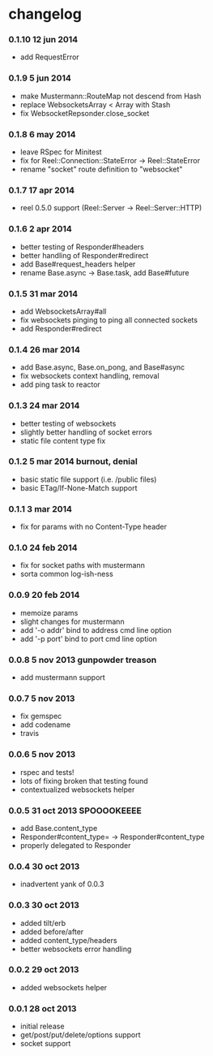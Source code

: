 changelog
=========

### 0.1.10 12 jun 2014

* add RequestError

### 0.1.9 5 jun 2014

* make Mustermann::RouteMap not descend from Hash
* replace WebsocketsArray < Array with Stash
* fix WebsocketRepsonder.close_socket

### 0.1.8 6 may 2014

* leave RSpec for Minitest
* fix for Reel::Connection::StateError -> Reel::StateError
* rename "socket" route definition to "websocket"

### 0.1.7 17 apr 2014

* reel 0.5.0 support (Reel::Server -> Reel::Server::HTTP)

### 0.1.6 2 apr 2014

* better testing of Responder#headers
* better handling of Responder#redirect
* add Base#request_headers helper
* rename Base.async -> Base.task, add Base#future

### 0.1.5 31 mar 2014

* add WebsocketsArray#all
* fix websockets pinging to ping all connected sockets
* add Responder#redirect

### 0.1.4 26 mar 2014

* add Base.async, Base.on_pong, and Base#async
* fix websockets context handling, removal
* add ping task to reactor

### 0.1.3 24 mar 2014

* better testing of websockets
* slightly better handling of socket errors
* static file content type fix

### 0.1.2 5 mar 2014 burnout, denial

* basic static file support (i.e. /public files)
* basic ETag/If-None-Match support

### 0.1.1 3 mar 2014

* fix for params with no Content-Type header

### 0.1.0 24 feb 2014

* fix for socket paths with mustermann
* sorta common log-ish-ness

### 0.0.9 20 feb 2014

* memoize params
* slight changes for mustermann
* add '-o addr' bind to address cmd line option
* add '-p port' bind to port cmd line option

### 0.0.8 5 nov 2013 gunpowder treason

* add mustermann support

### 0.0.7 5 nov 2013

* fix gemspec
* add codename
* travis

### 0.0.6 5 nov 2013

* rspec and tests!
* lots of fixing broken that testing found
* contextualized websockets helper

### 0.0.5 31 oct 2013 SPOOOOKEEEE

* add Base.content_type
* Responder#content_type= -> Responder#content_type
* properly delegated to Responder

### 0.0.4 30 oct 2013

* inadvertent yank of 0.0.3

### 0.0.3 30 oct 2013

* added tilt/erb
* added before/after
* added content_type/headers
* better websockets error handling

### 0.0.2 29 oct 2013

* added websockets helper

### 0.0.1 28 oct 2013

* initial release
* get/post/put/delete/options support
* socket support

